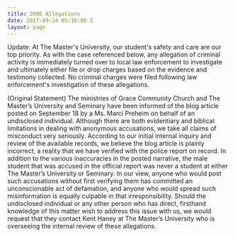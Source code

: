 ```yaml
---
title: 2006 Allegations
date: 2017-09-24 05:16:00 Z
layout: page
---
```


Update:  At The Master's University, our student's safety and care are our top priority. As with the case referenced below, any allegation of criminal activity is immediately turned over to local law enforcement to investigate and ultimately either file or drop charges based on the evidence and testimony collected. No criminal charges were filed following law enforcement's investigation of these allegations.   

(Original Statement)
The ministries of Grace Community Church and The Master’s University and Seminary have been informed of the blog article posted on September 18 by a Ms. Marci Preheim on behalf of an undisclosed individual. Although there are both evidentiary and biblical limitations in dealing with anonymous accusations, we take all claims of misconduct very seriously. According to our initial internal inquiry and review of the available records, we believe the blog article is plainly incorrect, a reality that we have verified with the police report on record. In addition to the various inaccuracies in the posted narrative, the male student that was accused in the official report was never a student at either The Master’s University or Seminary. In our view, anyone who would post such accusations without first verifying them has committed an unconscionable act of defamation, and anyone who would spread such misinformation is equally culpable in that irresponsibility. Should the undisclosed individual or any other person who has direct, firsthand knowledge of this matter wish to address this issue with us, we would request that they contact Kent Haney at The Master’s University who is overseeing the internal review of these allegations.